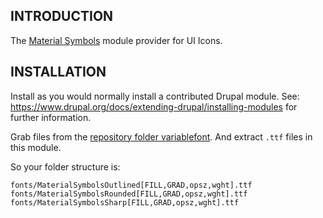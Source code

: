 ## INTRODUCTION

The [Material Symbols](https://fonts.google.com/icons) module provider for UI Icons.

## INSTALLATION

Install as you would normally install a contributed Drupal module.
See: https://www.drupal.org/docs/extending-drupal/installing-modules for further
information.

Grab files from the [repository folder variablefont](https://github.com/google/material-design-icons/tree/master/variablefont).
And extract `.ttf` files in this module.

So your folder structure is:

```
fonts/MaterialSymbolsOutlined[FILL,GRAD,opsz,wght].ttf
fonts/MaterialSymbolsRounded[FILL,GRAD,opsz,wght].ttf
fonts/MaterialSymbolsSharp[FILL,GRAD,opsz,wght].ttf
```
